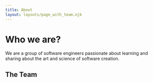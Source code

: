 ```yaml
---
title: About
layout: layouts/page_with_team.njk
---
```


# Who we are?
We are a group of software engineers passionate about learning and sharing about the art and science of software creation.

## The Team
